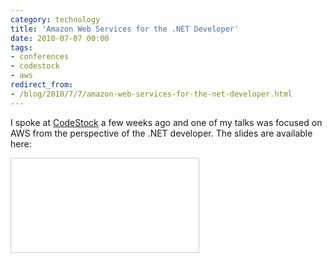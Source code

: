 ```yaml
---
category: technology
title: 'Amazon Web Services for the .NET Developer'
date: 2010-07-07 00:00
tags:
- conferences
- codestock
- aws
redirect_from:
- /blog/2010/7/7/amazon-web-services-for-the-net-developer.html
---
```


I spoke at [CodeStock](http://codestock.org) a few weeks ago and one of my talks was focused on AWS from the perspective of the .NET developer. The slides are available here:

<div class="embed-container">
  <iframe src="//www.slideshare.net/slideshow/embed_code/4686737" frameborder="0" marginwidth="0" marginheight="0"
    scrolling="no" style="border:1px solid #CCC; border-width:1px; margin-bottom:5px; max-width: 100%;" allowfullscreen>
  </iframe>
</div>

